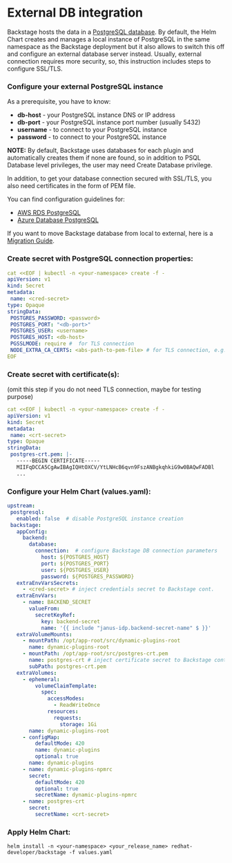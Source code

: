 # External DB integration

Backstage hosts the data in a [PostgreSQL database](https://backstage.io/docs/getting-started/config/database/).
By default, the Helm Chart creates and manages a local instance of PostgreSQL in the same namespace as the Backstage deployment but it also allows to switch this off and configure an external database server instead.
Usually, external connection requires more security, so, this instruction includes steps to configure SSL/TLS.

### Configure your external PostgreSQL instance
As a prerequisite, you have to know:
- **db-host** - your PostgreSQL instance DNS or IP address 
- **db-port** - your PostgreSQL instance port number (usually 5432)
- **username** - to connect to your PostgreSQL instance
- **password** - to connect to your PostgreSQL instance

**NOTE:** By default, Backstage uses databases for each plugin and automatically creates them if none are found, so in addition to PSQL Database level privileges, the user may need Create Database privilege.  

In addition, to get your database connection secured with SSL/TLS, you also need certificates in the form of PEM file. 

You can find configuration guidelines for:
- [AWS RDS PostgreSQL](https://github.com/janus-idp/operator/blob/main/docs/external-db.md#aws-rds-postgresql)
- [Azure Database PostgreSQL](https://github.com/janus-idp/operator/blob/main/docs/external-db.md#aws-rds-postgresql)

If you want to move Backstage database from local to external, here is a [Migration Guide](https://github.com/janus-idp/operator/blob/main/docs/db_migration.md).

### Create secret with PostgreSQL connection properties:
````yaml
cat <<EOF | kubectl -n <your-namespace> create -f -
apiVersion: v1
kind: Secret
metadata:
 name: <cred-secret>
type: Opaque
stringData:
 POSTGRES_PASSWORD: <password>
 POSTGRES_PORT: "<db-port>"
 POSTGRES_USER: <username>
 POSTGRES_HOST: <db-host>
 PGSSLMODE: require #  for TLS connection
 NODE_EXTRA_CA_CERTS: <abs-path-to-pem-file> # for TLS connection, e.g. /opt/app-root/src/postgres-crt.pem
EOF
````

### Create secret with certificate(s):
(omit this step if you do not need TLS connection, maybe for testing purpose)

````yaml
cat <<EOF | kubectl -n <your-namespace> create -f -
apiVersion: v1
kind: Secret
metadata:
 name: <crt-secret>
type: Opaque
stringData:
 postgres-crt.pem: |-
   -----BEGIN CERTIFICATE-----
   MIIFqDCCA5CgAwIBAgIQHtOXCV/YtLNHcB6qvn9FszANBgkqhkiG9w0BAQwFADBl
   ... 
````

### Configure your Helm Chart (values.yaml):

````yaml
upstream:
 postgresql:
   enabled: false  # disable PostgreSQL instance creation 
 backstage:
   appConfig:
     backend:
       database:
         connection:  # configure Backstage DB connection parameters
           host: ${POSTGRES_HOST}
           port: ${POSTGRES_PORT}
           user: ${POSTGRES_USER}
           password: ${POSTGRES_PASSWORD}
   extraEnvVarsSecrets:
     - <cred-secret> # inject credentials secret to Backstage cont.
   extraEnvVars:
     - name: BACKEND_SECRET
       valueFrom:
         secretKeyRef:
           key: backend-secret
           name: '{{ include "janus-idp.backend-secret-name" $ }}'
   extraVolumeMounts:
     - mountPath: /opt/app-root/src/dynamic-plugins-root
       name: dynamic-plugins-root
     - mountPath: /opt/app-root/src/postgres-crt.pem
       name: postgres-crt # inject certificate secret to Backstage cont.
       subPath: postgres-crt.pem
   extraVolumes:
     - ephemeral:
         volumeClaimTemplate:
           spec:
             accessModes:
               - ReadWriteOnce
             resources:
               requests:
                 storage: 1Gi
       name: dynamic-plugins-root
     - configMap:
         defaultMode: 420
         name: dynamic-plugins
         optional: true
       name: dynamic-plugins
     - name: dynamic-plugins-npmrc
       secret:
         defaultMode: 420
         optional: true
         secretName: dynamic-plugins-npmrc
     - name: postgres-crt
       secret:
         secretName: <crt-secret> 
````

### Apply Helm Chart:

````
helm install -n <your-namespace> <your_release_name> redhat-developer/backstage -f values.yaml 
````

